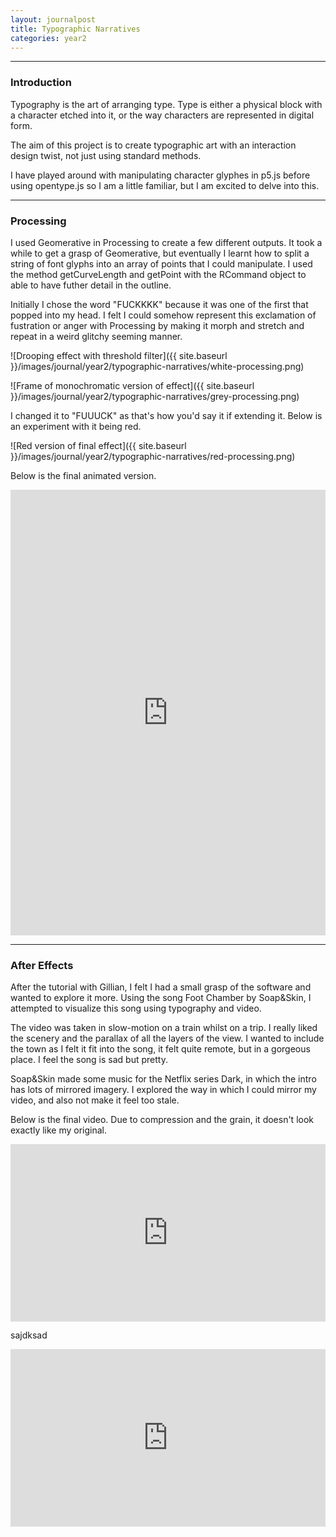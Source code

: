 ```yaml
---
layout: journalpost
title: Typographic Narratives
categories: year2
---
```


---

### Introduction

Typography is the art of arranging type. Type is either a physical block with a character etched into it, or the way characters are represented in digital form.

The aim of this project is to create typographic art with an interaction design twist, not just using standard methods.

I have played around with manipulating character glyphes in p5.js before using opentype.js so I am a little familiar, but I am excited to delve into this.

---

### Processing

I used Geomerative in Processing to create a few different outputs. It took a while to get a grasp of Geomerative, but eventually I learnt how to split a string of font glyphs into an array of points that I could manipulate. I used the method getCurveLength and getPoint with the RCommand object to able to have futher detail in the outline. 

Initially I chose the word "FUCKKKK" because it was one of the first that popped into my head. I felt I could somehow represent this exclamation of fustration or anger with Processing by making it morph and stretch and repeat in a weird glitchy seeming manner.

![Drooping effect with threshold filter]({{ site.baseurl }}/images/journal/year2/typographic-narratives/white-processing.png)

![Frame of monochromatic version of effect]({{ site.baseurl }}/images/journal/year2/typographic-narratives/grey-processing.png)

I changed it to "FUUUCK" as that's how you'd say it if extending it. Below is an experiment with it being red.

![Red version of final effect]({{ site.baseurl }}/images/journal/year2/typographic-narratives/red-processing.png)

Below is the final animated version.

<div style="padding:141.41% 0 0 0;position:relative;"><iframe src="https://player.vimeo.com/video/778276489?h=904d90e81b&loop=1&title=0&byline=0&portrait=0" style="position:absolute;top:0;left:0;width:100%;height:100%;" frameborder="0" allow="autoplay; fullscreen; picture-in-picture" allowfullscreen></iframe></div><script src="https://player.vimeo.com/api/player.js"></script>

---

### After Effects

After the tutorial with Gillian, I felt I had a small grasp of the software and wanted to explore it more. Using the song Foot Chamber by Soap&Skin, I attempted to visualize this song using typography and video.

The video was taken in slow-motion on a train whilst on a trip. I really liked the scenery and the parallax of all the layers of the view. I wanted to include the town as I felt it fit into the song, it felt quite remote, but in a gorgeous place. I feel the song is sad but pretty.

Soap&Skin made some music for the Netflix series Dark, in which the intro has lots of mirrored imagery. I explored the way in which I could mirror my video, and also not make it feel too stale.

Below is the final video. Due to compression and the grain, it doesn't look exactly like my original.

<div style="padding:56.25% 0 0 0;position:relative;"><iframe src="https://player.vimeo.com/video/779060150?h=1d008341c5&title=0&byline=0&portrait=0" style="position:absolute;top:0;left:0;width:100%;height:100%;" frameborder="0" allow="autoplay; fullscreen; picture-in-picture" allowfullscreen></iframe></div><script src="https://player.vimeo.com/api/player.js"></script>


sajdksad

<div style="padding:56.25% 0 0 0;position:relative;"><iframe src="https://player.vimeo.com/video/779708695?h=06342f3eff&title=0&byline=0&portrait=0" style="position:absolute;top:0;left:0;width:100%;height:100%;" frameborder="0" allow="autoplay; fullscreen; picture-in-picture" allowfullscreen></iframe></div><script src="https://player.vimeo.com/api/player.js"></script>




